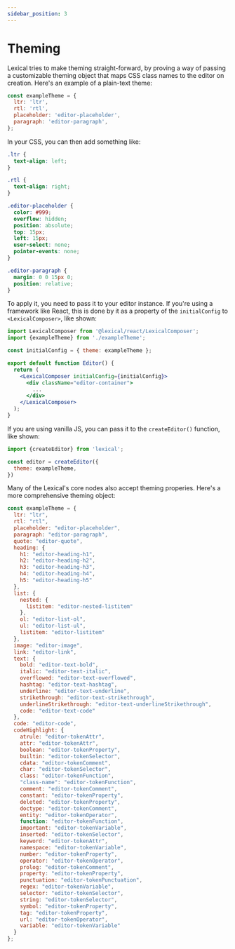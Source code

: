 ```yaml
---
sidebar_position: 3
---
```


# Theming

Lexical tries to make theming straight-forward, by proving a way of passing a customizable theming object that maps CSS class names to the editor on creation. Here's an example of a plain-text theme:

```js
const exampleTheme = {
  ltr: 'ltr',
  rtl: 'rtl',
  placeholder: 'editor-placeholder',
  paragraph: 'editor-paragraph',
};
```

In your CSS, you can then add something like:

```css
.ltr {
  text-align: left;
}

.rtl {
  text-align: right;
}

.editor-placeholder {
  color: #999;
  overflow: hidden;
  position: absolute;
  top: 15px;
  left: 15px;
  user-select: none;
  pointer-events: none;
}

.editor-paragraph {
  margin: 0 0 15px 0;
  position: relative;
}
```

To apply it, you need to pass it to your editor instance. If you're using a framework like React, this is done by
it as a property of the `initialConfig` to `<LexicalComposer>`, like shown:

```jsx
import LexicalComposer from '@lexical/react/LexicalComposer';
import {exampleTheme} from './exampleTheme';

const initialConfig = { theme: exampleTheme };

export default function Editor() {
  return (
    <LexicalComposer initialConfig={initialConfig}>
      <div className="editor-container">
        ...
      </div>
    </LexicalComposer>
  );
}
```

If you are using vanilla JS, you can pass it to the `createEditor()` function, like shown:

```js
import {createEditor} from 'lexical';

const editor = createEditor({
  theme: exampleTheme,
})
```

Many of the Lexical's core nodes also accept theming properies. Here's a more comprehensive theming object:

```js
const exampleTheme = {
  ltr: "ltr",
  rtl: "rtl",
  placeholder: "editor-placeholder",
  paragraph: "editor-paragraph",
  quote: "editor-quote",
  heading: {
    h1: "editor-heading-h1",
    h2: "editor-heading-h2",
    h3: "editor-heading-h3",
    h4: "editor-heading-h4",
    h5: "editor-heading-h5"
  },
  list: {
    nested: {
      listitem: "editor-nested-listitem"
    },
    ol: "editor-list-ol",
    ul: "editor-list-ul",
    listitem: "editor-listitem"
  },
  image: "editor-image",
  link: "editor-link",
  text: {
    bold: "editor-text-bold",
    italic: "editor-text-italic",
    overflowed: "editor-text-overflowed",
    hashtag: "editor-text-hashtag",
    underline: "editor-text-underline",
    strikethrough: "editor-text-strikethrough",
    underlineStrikethrough: "editor-text-underlineStrikethrough",
    code: "editor-text-code"
  },
  code: "editor-code",
  codeHighlight: {
    atrule: "editor-tokenAttr",
    attr: "editor-tokenAttr",
    boolean: "editor-tokenProperty",
    builtin: "editor-tokenSelector",
    cdata: "editor-tokenComment",
    char: "editor-tokenSelector",
    class: "editor-tokenFunction",
    "class-name": "editor-tokenFunction",
    comment: "editor-tokenComment",
    constant: "editor-tokenProperty",
    deleted: "editor-tokenProperty",
    doctype: "editor-tokenComment",
    entity: "editor-tokenOperator",
    function: "editor-tokenFunction",
    important: "editor-tokenVariable",
    inserted: "editor-tokenSelector",
    keyword: "editor-tokenAttr",
    namespace: "editor-tokenVariable",
    number: "editor-tokenProperty",
    operator: "editor-tokenOperator",
    prolog: "editor-tokenComment",
    property: "editor-tokenProperty",
    punctuation: "editor-tokenPunctuation",
    regex: "editor-tokenVariable",
    selector: "editor-tokenSelector",
    string: "editor-tokenSelector",
    symbol: "editor-tokenProperty",
    tag: "editor-tokenProperty",
    url: "editor-tokenOperator",
    variable: "editor-tokenVariable"
  }
};
```
